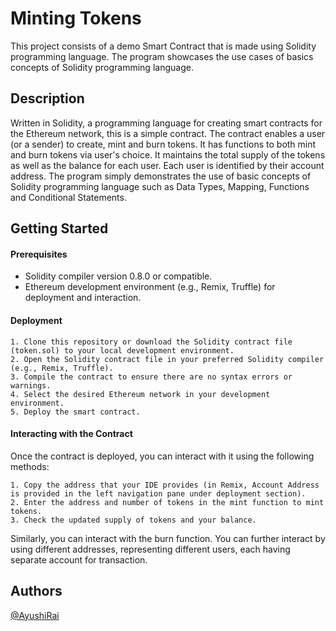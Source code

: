 
# Minting Tokens

This project consists of a demo Smart Contract that is made using Solidity programming language. The program showcases the use cases of basics concepts of Solidity programming language. 



## Description

Written in Solidity, a programming language for creating smart contracts for the Ethereum network, this is a simple contract. The contract enables a user (or a sender) to create, mint and burn tokens.
It has functions to both mint and burn tokens via user's choice. It maintains the total supply of the tokens as well as the balance for each user. Each user is identified by their account address.
The program simply demonstrates the use of basic concepts of Solidity programming language such as Data Types, Mapping, Functions and Conditional Statements.
## Getting Started

#### Prerequisites
- Solidity compiler version 0.8.0 or compatible.
- Ethereum development environment (e.g., Remix, Truffle) for deployment and interaction.

#### Deployment
    1. Clone this repository or download the Solidity contract file (token.sol) to your local development environment.
    2. Open the Solidity contract file in your preferred Solidity compiler (e.g., Remix, Truffle).
    3. Compile the contract to ensure there are no syntax errors or warnings.
    4. Select the desired Ethereum network in your development environment.
    5. Deploy the smart contract.


#### Interacting with the Contract
Once the contract is deployed, you can interact with it using the following methods:

    1. Copy the address that your IDE provides (in Remix, Account Address is provided in the left navigation pane under deployment section). 
    2. Enter the address and number of tokens in the mint function to mint tokens. 
    3. Check the updated supply of tokens and your balance. 

Similarly, you can interact  with the burn function. You can further interact by using different addresses, representing different users, each having separate account for transaction.
## Authors
[@AyushiRai](https://github.com/st-bfly)


